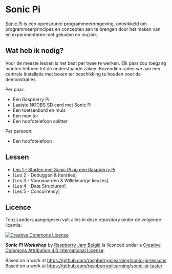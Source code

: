 # Sonic Pi

[Sonic Pi](http://www.cl.cam.ac.uk/projects/raspberrypi/sonicpi/) is een opensource programmeeromgeving, ontwikkeld om programmeerprincipes en concepten aan te brengen door het maken van en experimenteren met geluiden en muziek.

## Wat heb ik nodig?

Voor de meeste lessen is het best per twee te werken. Elk paar zou toegang moeten hebben tot de onderstaande zaken. Bovendien raden we aan een centrale installatie met boxen ter beschikking te houden voor de demonstraties.

Per paar:
- Een Raspberry Pi
- Laatste NOOBS SD card met Sonic Pi
- Een toetsenbord en muis
- Een monitor
- Een hoofdtelefoon splitter

Per persoon:
- Een hoofdtelefoon

## Lessen

- [Les 1 - Starten met Sonic Pi op een Raspberry Pi](les-01/les.md)
- [Les 2 - Debuggen & Iteraties]
- [Les 3 - Voorwaarden & Willekeurige keuzes]
- [Les 4 - Data Structuren]
- [Les 5 - Concurrency]

## Licence

Tenzij anders aangegeven valt alles in deze repository onder de volgende licentie:

[![Creative Commons License](http://i.creativecommons.org/l/by-sa/4.0/88x31.png)](http://creativecommons.org/licenses/by-sa/4.0/)

***Sonic Pi Workshop*** by [Raspberry Jam België](http://www.raspberryjam.be) is licenced under a [Creative Commons Attribution 4.0 International License](http://creativecommons.org/licenses/by-sa/4.0/).

Based on a work at https://github.com/raspberrypilearning/sonic-pi-lessons
Based on a work at https://github.com/raspberrypilearning/sonic-pi-taster
